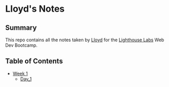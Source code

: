 # Lloyd's Notes

## Summary

This repo contains all the notes taken by [Lloyd](https://github.com/lloydgerry) for the [Lighthouse Labs](https://www.lighthouselabs.ca/) Web Dev Bootcamp.

## Table of Contents

* [Week 1](/Week_1)
  * [Day_1](/Week_1/Day_1)